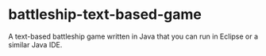 # battleship-text-based-game
A text-based battleship game written in Java that you can run in Eclipse or a similar Java IDE.
